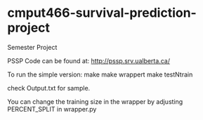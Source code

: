 # cmput466-survival-prediction-project
Semester Project

PSSP Code can be found at: http://pssp.srv.ualberta.ca/

To run the simple version:
make
make wrappert
make testNtrain

check Output.txt for sample.

You can change the training size in the wrapper by adjusting PERCENT_SPLIT in wrapper.py
